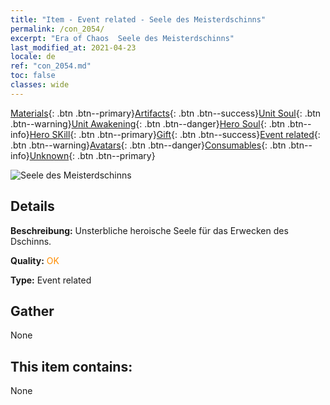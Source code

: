 ```yaml
---
title: "Item - Event related - Seele des Meisterdschinns"
permalink: /con_2054/
excerpt: "Era of Chaos  Seele des Meisterdschinns"
last_modified_at: 2021-04-23
locale: de
ref: "con_2054.md"
toc: false
classes: wide
---
```

 [Materials](/ItemsDE/){: .btn .btn--primary}[Artifacts](/ItemsDE/Artifacts/){: .btn .btn--success}[Unit Soul](/ItemsDE/UnitSoul/){: .btn .btn--warning}[Unit Awakening](/ItemsDE/UnitAwakening/){: .btn .btn--danger}[Hero Soul](/ItemsDE/HeroSoul/){: .btn .btn--info}[Hero SKill](/ItemsDE/HeroSkill/){: .btn .btn--primary}[Gift](/ItemsDE/Gift/){: .btn .btn--success}[Event related](/ItemsDE/Events/){: .btn .btn--warning}[Avatars](/ItemsDE/Avatars/){: .btn .btn--danger}[Consumables](/ItemsDE/Consumables/){: .btn .btn--info}[Unknown](/ItemsDE/Unknown/){: .btn .btn--primary}

 ![Seele des Meisterdschinns](/images/t/juexing_605.jpg)

## Details
 **Beschreibung:** Unsterbliche heroische Seele für das Erwecken des Dschinns.

 **Quality:** <span style="color: #FF8C00">OK</span>

 **Type:** Event related

## Gather

  None

## This item contains:

  None

